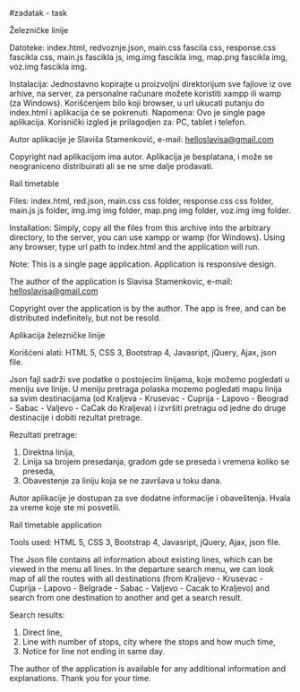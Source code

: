 #zadatak - task

Železničke linije

Datoteke: index.html, redvoznje.json, main.css fascila css, response.css fascikla css, main.js fascikla js, img.img fascikla img, map.png fascikla img, voz.img fascikla img.

Instalacija: Jednostavno kopirajte u proizvoljni direktorijum sve fajlove iz ove arhive, na server, za personalne računare možete koristiti xampp ili wamp (za Windows). Korišćenjem bilo koji browser, u url ukucati putanju do index.html i aplikacija će se pokrenuti.
Napomena: Ovo je single page aplikacija. Korisnički izgled je prilagodjen za: PC, tablet i telefon.

Autor aplikacije je Slaviša Stamenković, e-mail: helloslavisa@gmail.com

Copyright nad aplikacijom ima autor. Aplikacija je besplatana, i može se neograniceno distribuirati ali se ne sme dalje prodavati.


Rail timetable 

Files: index.html, red.json, main.css css folder, response.css css folder, main.js js folder, img.img img folder, map.png img folder, voz.img img folder.

Installation: Simply, copy all the files from this archive into the arbitrary directory, to the server, you can use xampp or wamp (for Windows). Using any browser, type url path to index.html and the application will run.

Note: This is a single page application. Application is responsive design.

The author of the application is Slavisa Stamenkovic, e-mail: helloslavisa@gmail.com

Copyright over the application is by the author. The app is free, and can be distributed indefinitely, but not be resold.


Aplikacija železničke linije

Korišćeni alati: HTML 5, CSS 3, Bootstrap 4, Javasript, jQuery, Ajax, json file.

Json fajl sadrži sve podatke o postojecim linijama, koje možemo pogledati u meniju sve linije. U meniju pretraga polaska mozemo pogledati mapu linija sa svim destinacijama (od Kraljeva - Krusevac - Cuprija - Lapovo - Beograd - Sabac - Valjevo - CaCak do Kraljeva) i izvršiti pretragu od jedne do druge destinacije i dobiti rezultat pretrage.

Rezultati pretrage:
1.	Direktna linija,
2.	Linija sa brojem presedanja, gradom gde se preseda i vremena koliko se preseda,
3.	Obavestenje za liniju koja se ne završava u toku dana.

Autor aplikacije je dostupan za sve dodatne informacije i obaveštenja. Hvala za vreme koje ste mi posvetili.


Rail timetable application

Tools used: HTML 5, CSS 3, Bootstrap 4, Javasript, jQuery, Ajax, json file.

The Json file contains all information about existing lines, which can be viewed in the menu all lines. In the departure search menu, we can look map of all the routes with all destinations (from Kraljevo - Krusevac - Cuprija - Lapovo - Belgrade - Sabac - Valjevo - Cacak to Kraljevo) and search from one destination to another and get a search result.

Search results:
1.	Direct line,
2.	Line with number of stops, city where the stops and how much time,
3.	Notice for line not ending in same day.

The author of the application is available for any additional information and explanations. Thank you for your time.
